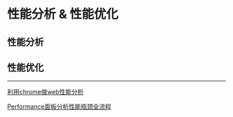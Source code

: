 # 性能分析 & 性能优化

## 性能分析

## 性能优化

---

[利用chrome做web性能分析](https://blog.poetries.top/browser-working-principle/guide/part5/lesson21.html#%E4%BC%98%E5%8C%96%E6%97%B6%E9%97%B4%E7%BA%BF%E4%B8%8A%E8%80%97%E6%97%B6%E9%A1%B9)

[Performance面板分析性能瓶颈全流程](https://juejin.cn/post/7272632260179542050)
